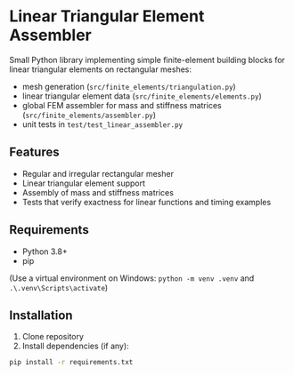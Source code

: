 # Linear Triangular Element Assembler

Small Python library implementing simple finite-element building blocks for linear triangular elements on rectangular meshes:
- mesh generation (`src/finite_elements/triangulation.py`)
- linear triangular element data (`src/finite_elements/elements.py`)
- global FEM assembler for mass and stiffness matrices (`src/finite_elements/assembler.py`)
- unit tests in `test/test_linear_assembler.py`

## Features

- Regular and irregular rectangular mesher
- Linear triangular element support
- Assembly of mass and stiffness matrices
- Tests that verify exactness for linear functions and timing examples

## Requirements

- Python 3.8+
- pip

(Use a virtual environment on Windows: `python -m venv .venv` and `.\.venv\Scripts\activate`)

## Installation

1. Clone repository
2. Install dependencies (if any):
```bash
pip install -r requirements.txt
